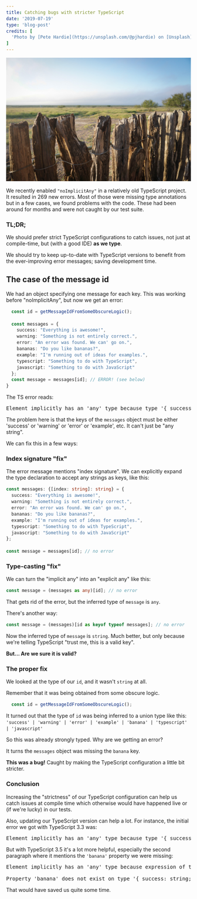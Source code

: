 ```yaml
---
title: Catching bugs with stricter TypeScript
date: '2019-07-19'
type: 'blog-post'
credits: [
  'Photo by [Pete Hardie](https://unsplash.com/@pjhardie) on [Unsplash](https://unsplash.com/photos/Peyb6JQPGNU)'
]
---
```


![Photo by Pete Hardie on Unsplash](./fence.jpg)

We recently enabled `"noImplicitAny"` in a relatively old TypeScript project. It resulted in 269 new errors. Most of those were missing type annotations but in a few cases, we found problems with the code. These had been around for months and were not caught by our test suite.

### TL;DR;

We should prefer strict TypeScript configurations to catch issues, not just at compile-time, but (with a good IDE) **as we type**.

We should try to keep up-to-date with TypeScript versions to benefit from the ever-improving error messages; saving development time.

## The case of the message id

We had an object specifying one message for each key. This was working before "noImplicitAny", but now we get an error:

```ts
  const id = getMessageIdFromSomeObscureLogic();

  const messages = {
    success: "Everything is awesome!",
    warning: "Something is not entirely correct.",
    error: "An error was found. We can' go on.",
    bananas: "Do you like bananas?",
    example: "I'm running out of ideas for examples.",
    typescript: "Something to do with TypeScript",
    javascript: "Something to do with JavaScript"
  };
  const message = messages[id]; // ERROR! (see below)
}
```
The TS error reads:
<pre>
Element implicitly has an 'any' type because type '{ success: string; warning: string; error: string; example: string; typescript: string; javascrip...' has no index signature.
</pre>

The problem here is that the keys of the `messages` object must be either 'success' or 'warning' or 'error' or 'example', etc. It can't just be "any string". 

We can fix this in a few ways:

### Index signature "fix"

The error message mentions "index signature". We can explicitly expand the type declaration to accept any strings as keys, like this:

```ts
const messages: {[index: string]: string} = {
  success: "Everything is awesome!",
  warning: "Something is not entirely correct.",
  error: "An error was found. We can' go on.",
  bananas: "Do you like bananas?",
  example: "I'm running out of ideas for examples.",
  typescript: "Something to do with TypeScript",
  javascript: "Something to do with JavaScript"
};

const message = messages[id]; // no error
```

### Type-casting "fix"

We can turn the "implicit any" into an "explicit any" like this:

```ts
const message = (messages as any)[id]; // no error
```

That gets rid of the error, but the inferred type of `message` is `any`.

There's another way:

```ts
const message = (messages)[id as keyof typeof messages]; // no error
```

Now the inferred type of `message` is `string`. Much better, but only because we're telling TypeScript "trust me, this is a valid key".

**But... Are we sure it is valid?**

### The proper fix

We looked at the type of our `id`, and it wasn't `string` at all.

Remember that it was being obtained from some obscure logic.

```ts
  const id = getMessageIdFromSomeObscureLogic();
```

It turned out that the type of `id` was being inferred to a union type like this: `'success' | 'warning' | 'error' | 'example' | 'banana' | 'typescript' | 'javascript'`

So this was already strongly typed. Why are we getting an error?

It turns the `messages` object was missing the `banana` key.

**This was a bug!** Caught by making the TypeScript configuration a little bit stricter.

### Conclusion

Increasing the "strictness" of our TypeScript configuration can help us catch issues at compile time which otherwise would have happened live or (if we're lucky) in our tests.

Also, updating our TypeScript version can help a lot. For instance, the initial error we got with TypeScript 3.3 was:

<pre>
Element implicitly has an 'any' type because type '{ success: string; warning: string; error: string; example: string; typescript: string; javascrip...' has no index signature.
</pre>

But with TypeScript 3.5 it's a lot more helpful, especially the second paragraph where it mentions the `'banana'` property we were missing:

<pre>
Element implicitly has an 'any' type because expression of type '"success" | "warning" | "error" | "example" | "typescript" | "javascript" | "banana"' can't be used to index type '{ success: string; warning: string; error: string; example: string; typescript: string; javascript: string; }'.

Property 'banana' does not exist on type '{ success: string; warning: string; error: string; example: string; typescript: string; javascript: string; }'.
</pre>

That would have saved us quite some time.
